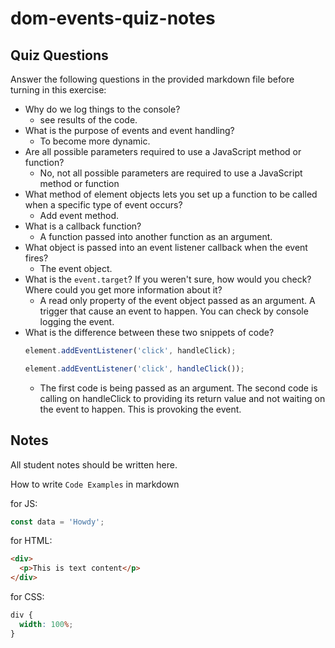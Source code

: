 # dom-events-quiz-notes

## Quiz Questions

Answer the following questions in the provided markdown file before turning in this exercise:

- Why do we log things to the console?
  - see results of the code.
- What is the purpose of events and event handling?
  - To become more dynamic.
- Are all possible parameters required to use a JavaScript method or function?
  - No, not all possible parameters are required to use a JavaScript method or function
- What method of element objects lets you set up a function to be called when a specific type of event occurs?
  - Add event method.
- What is a callback function?
  - A function passed into another function as an argument.
- What object is passed into an event listener callback when the event fires?
  - The event object.
- What is the `event.target`? If you weren't sure, how would you check? Where could you get more information about it?
  - A read only property of the event object passed as an argument. A trigger that cause an event to happen. You can check by console logging the event.
- What is the difference between these two snippets of code?
  ```js
  element.addEventListener('click', handleClick);
  ```
  ```js
  element.addEventListener('click', handleClick());
  ```
  - The first code is being passed as an argument. The second code is calling on handleClick to providing its return value and not waiting on the event to happen. This is provoking the event.

## Notes

All student notes should be written here.

How to write `Code Examples` in markdown

for JS:

```javascript
const data = 'Howdy';
```

for HTML:

```html
<div>
  <p>This is text content</p>
</div>
```

for CSS:

```css
div {
  width: 100%;
}
```
